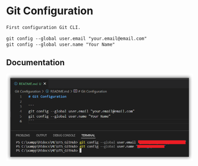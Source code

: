 # Git Configuration
```
First configuration Git CLI.
```

```
git config --global user.email "your.email@email.com"
git config --global user.name "Your Name"
```

## Documentation
![](../docs/img/sshot-1.png)